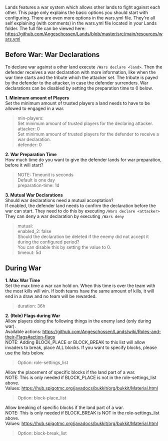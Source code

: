 Lands features a war system which allows other lands to fight against each other. This page only explains the basic options you should start with configuring. There are even more options in the wars.yml file. They're all self explaining (with comments) in the wars.yml file located in your Lands folder.
The full file can be viewed here: https://github.com/Angeschossen/Lands/blob/master/src/main/resources/wars.yml


## Before War: War Declarations
To declare war against a other land execute `/Wars declare <land>`.
Then the defender receives a war declaration with more information, like when the war time starts and the tribute which the attacker set.
The tribute is payed by the defender to the attacker, in case the defender surrenders. War declarations can be disabled by setting the preparation time to 0 below.

**1. Minimum amount of Players**\
Set the minimum amount of trusted players a land needs to have to be allowed to engaged in a war.
>  min-players:\
>    Set minimum amount of trusted players for the declaring attacker.\
>    attacker: 0\
>    Set minimum amount of trusted players for the defender to receive a war declaration.\
>    defender: 0

**2. War Preparation Time**\
How much time do you want to give the defender lands for war preparation, before it will start?
>  NOTE: Timeunit is seconds\
>  Default is one day\
>  preparation-time: 1d

**3. Mutual War Declarations**\
Should war declarations need a mutual acceptation?\
If enabled, the defender land needs to confirm the declaration before the war can start. They need to do this by executing `/Wars declare <attacker>`\
They can deny a war declaration by executing `/Wars deny`
>  mutual:\
>    enabled_2: false\
>    Should the declaration be deleted if the enemy did not accept it during the configured period?\
>    You can disable this by setting the value to 0.\
>    timeout: 5d


## During War

**1. Max War Time**\
Set the max time a war can hold on. When this time is over the team with the most kills will win. If both teams have the same amount of kills, it will end in a draw and no team will be rewarded.
> duration: 36h

**2. (Role) Flags during War**\
Allow players doing the following things in the enemy land (only during war).\
Available actions: https://github.com/Angeschossen/Lands/wiki/Roles-and-their-Flags#action-flags \
NOTE: Adding BLOCK_PLACE or BLOCK_BREAK to this list will allow invaders to break, place ALL blocks. If you want to specify blocks, please use the lists below.
> Option: role-settings_list

Allow the placement of specific blocks if the land part of a war.\
NOTE: This is only needed if BLOCK_PLACE is not in the role-settings_list above.\
Values: https://hub.spigotmc.org/javadocs/bukkit/org/bukkit/Material.html 
> Option: block-place_list

Allow breaking of specific blocks if the land part of a war.\
NOTE: This is only needed if BLOCK_BREAK is NOT in the role-settings_list above.\
Values: https://hub.spigotmc.org/javadocs/bukkit/org/bukkit/Material.html
> Option: block-break_list
